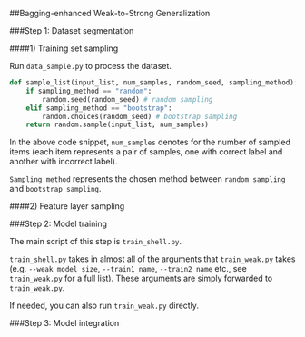 ##Bagging-enhanced Weak-to-Strong Generalization

###Step 1: Dataset segmentation

####1) Training set sampling

Run `data_sample.py` to process the dataset.

```python
def sample_list(input_list, num_samples, random_seed, sampling_method):
    if sampling_method == "random":
        random.seed(random_seed) # random sampling
    elif sampling_method == "bootstrap":
        random.choices(random_seed) # bootstrap sampling
    return random.sample(input_list, num_samples)
```
In the above code snippet, `num_samples` denotes for the number of sampled items (each item represents a pair of samples, one with correct label and another with incorrect label). 

`Sampling method` represents the chosen method between `random sampling` and `bootstrap sampling`.

####2) Feature layer sampling

###Step 2: Model training

The main script of this step is `train_shell.py`.

`train_shell.py` takes in almost all of the arguments that `train_weak.py` takes (e.g. `--weak_model_size`, `--train1_name`, `--train2_name` etc., see `train_weak.py` for a full list). These arguments are simply forwarded to `train_weak.py`.

If needed, you can also run `train_weak.py` directly.

###Step 3: Model integration